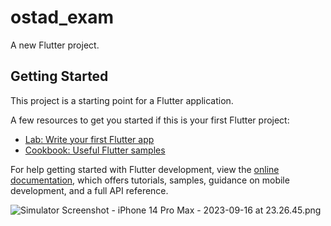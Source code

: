# ostad_exam

A new Flutter project.

## Getting Started

This project is a starting point for a Flutter application.

A few resources to get you started if this is your first Flutter project:

- [Lab: Write your first Flutter app](https://docs.flutter.dev/get-started/codelab)
- [Cookbook: Useful Flutter samples](https://docs.flutter.dev/cookbook)

For help getting started with Flutter development, view the
[online documentation](https://docs.flutter.dev/), which offers tutorials,
samples, guidance on mobile development, and a full API reference.

![Simulator Screenshot - iPhone 14 Pro Max - 2023-09-16 at 23.26.45.png](..%2F..%2FDesktop%2FSimulator%20Screenshot%20-%20iPhone%2014%20Pro%20Max%20-%202023-09-16%20at%2023.26.45.png)